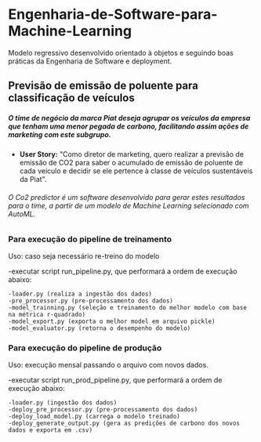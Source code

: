 # Engenharia-de-Software-para-Machine-Learning
Modelo regressivo desenvolvido orientado à objetos e seguindo boas práticas da Engenharia de Software e deployment.

## Previsão de emissão de poluente para classificação de veículos

##### O time de negócio da marca Piat deseja agrupar os veículos da empresa que tenham uma menor pegada de carbono, facilitando assim ações de marketing com este subgrupo.


*   **User Story:** "Como diretor de marketing, quero realizar a previsão de emissão de CO2 para saber o acumulado de emissão de poluente de cada veículo e decidir se ele pertence à classe de veículos sustentáveis da Piat".

###### O Co2 predictor é um software desenvolvido para gerar estes resultados para o time, a partir de um modelo de Machine Learning selecionado com AutoML. 


### Para execução do pipeline de treinamento
Uso: caso seja necessário re-treino do modelo

-executar script run_pipeline.py, que performará a ordem de execução abaixo:

    -loader.py (realiza a ingestão dos dados)   
    -pre_processor.py (pre-processamento dos dados)   
    -model_trainning.py (seleção e treinamento do melhor modelo com base na métrica r-quadrado)  
    -model_export.py (exporta o melhor model em arquivo pickle)
    -model_evaluator.py (retorna o desempenho do modelo)
    
    
### Para execução do pipeline de produção
Uso: execução mensal passando o arquivo com novos dados.

-executar script run_prod_pipeline.py, que performará a ordem de execução abaixo:

    -loader.py (ingestão dos dados)   
    -deploy_pre_processor.py (pre-processamento dos dados)   
    -deploy_load_model.py (carrega o modelo treinado) 
    -deploy_generate_output.py (gera as predições de carbono dos novos dados e exporta em .csv)
